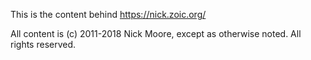 This is the content behind https://nick.zoic.org/

All content is (c) 2011-2018 Nick Moore, except as otherwise noted.  All rights reserved.
